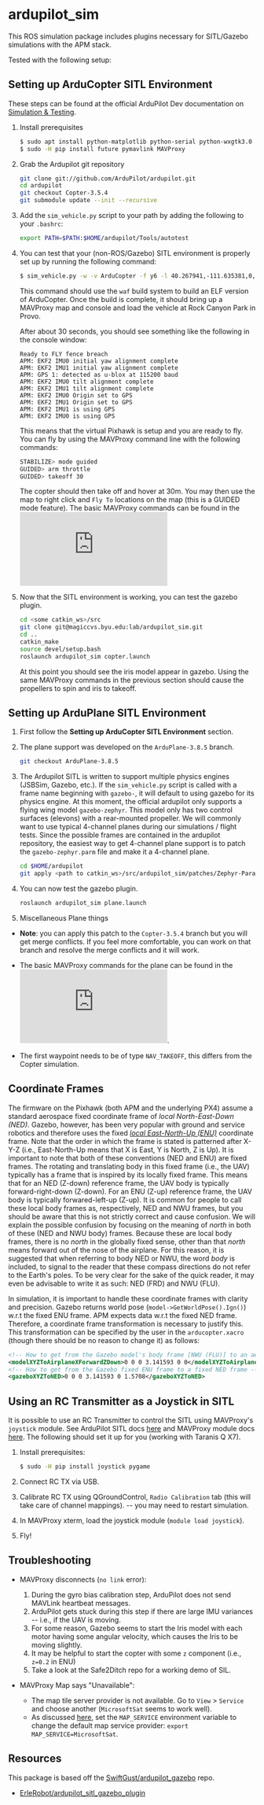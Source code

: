 ardupilot_sim
=============

This ROS simulation package includes plugins necessary for SITL/Gazebo simulations with the APM stack.

Tested with the following setup:

## Setting up ArduCopter SITL Environment ##

These steps can be found at the official ArduPilot Dev documentation on [Simulation & Testing](http://ardupilot.org/dev/docs/setting-up-sitl-on-linux.html).

1. Install prerequisites

    ```bash
    $ sudo apt install python-matplotlib python-serial python-wxgtk3.0 python-wxtools python-lxml python-scipy python-opencv ccache gawk genromfs python-pip python-pexpect
    $ sudo -H pip install future pymavlink MAVProxy
    ```

1. Grab the Ardupilot git repository

    ```bash
    git clone git://github.com/ArduPilot/ardupilot.git
    cd ardupilot
    git checkout Copter-3.5.4
    git submodule update --init --recursive
    ```

1. Add the `sim_vehicle.py` script to your path by adding the following to your `.bashrc`:

    ```bash
    export PATH=$PATH:$HOME/ardupilot/Tools/autotest
    ```

1. You can test that your (non-ROS/Gazebo) SITL environment is properly set up by running the following command:

    ```bash
    $ sim_vehicle.py -w -v ArduCopter -f y6 -l 40.267941,-111.635381,0,0 --map --console
    ```

    This command should use the `waf` build system to build an ELF version of ArduCopter. Once the build is complete, it should bring up a MAVProxy map and console and load the vehicle at Rock Canyon Park in Provo.

    After about 30 seconds, you should see something like the following in the console window:

    ```
    Ready to FLY fence breach
    APM: EKF2 IMU0 initial yaw alignment complete
    APM: EKF2 IMU1 initial yaw alignment complete
    APM: GPS 1: detected as u-blox at 115200 baud
    APM: EKF2 IMU0 tilt alignment complete
    APM: EKF2 IMU1 tilt alignment complete
    APM: EKF2 IMU0 Origin set to GPS
    APM: EKF2 IMU1 Origin set to GPS
    APM: EKF2 IMU1 is using GPS
    APM: EKF2 IMU0 is using GPS
    ```

    This means that the virtual Pixhawk is setup and you are ready to fly. You can fly by using the MAVProxy command line with the following commands:

    ```bash
    STABILIZE> mode guided
    GUIDED> arm throttle
    GUIDED> takeoff 30
    ```

    The copter should then take off and hover at 30m. You may then use the map to right click and `Fly To` locations on the map (this is a GUIDED mode feature). The basic MAVProxy commands can be found in the ![APM Tutorial](http://ardupilot.org/dev/docs/copter-sitl-mavproxy-tutorial.html)

1. Now that the SITL environment is working, you can test the gazebo plugin. 

    ```bash
    cd <some catkin_ws>/src
    git clone git@magiccvs.byu.edu:lab/ardupilot_sim.git
    cd ..
    catkin_make
    source devel/setup.bash
    roslaunch ardupilot_sim copter.launch
    ```

    At this point you should see the iris model appear in gazebo. Using the same MAVProxy commands in the previous section should cause the propellers to spin and iris to takeoff.


## Setting up ArduPlane SITL Environment ##

1. First follow the **Setting up ArduCopter SITL Environment** section. 

1. The plane support was developed on the `ArduPlane-3.8.5` branch.

    ```bash
    git checkout ArduPlane-3.8.5
    ```

1. The Ardupilot SITL is written to support multiple physics engines (JSBSim, Gazebo, etc.). If the `sim_vehicle.py` script is called with a frame name beginning with `gazebo-`, it will default to using gazebo for its physics engine. At this moment, the official ardupilot only supports a flying wing model `gazebo-zephyr`. This model only has two control surfaces (elevons) with a rear-mounted propeller. We will commonly want to use typical 4-channel planes during our simulations / flight tests. Since the possible frames are contained in the ardupilot repository, the easiest way to get 4-channel plane support is to patch the `gazebo-zephyr.parm` file and make it a 4-channel plane.

    ```bash
    cd $HOME/ardupilot
    git apply <path to catkin_ws>/src/ardupilot_sim/patches/Zephyr-Params.patch
    ```

1. You can now test the gazebo plugin.

    ```bash
    roslaunch ardupilot_sim plane.launch
    ```

1. Miscellaneous Plane things

- **Note**: you can apply this patch to the `Copter-3.5.4` branch but you will get merge conflicts. If you feel more comfortable, you can work on that branch and resolve the merge conflicts and it will work.

- The basic MAVProxy commands for the plane can be found in the ![APM Tutorial](http://ardupilot.org/dev/docs/plane-sitlmavproxy-tutorial.html). 

- The first waypoint needs to be of type `NAV_TAKEOFF`, this differs from the Copter simulation.


 

## Coordinate Frames ##

The firmware on the Pixhawk (both APM and the underlying PX4) assume a standard aerospace fixed coordinate frame of *local North-East-Down (NED)*. Gazebo, however, has been very popular with ground and service robotics and therefore uses the fixed *[local East-North-Up (ENU)](https://en.wikipedia.org/wiki/Geographic_coordinate_system#Cartesian_coordinates)* coordinate frame. Note that the order in which the frame is stated is patterned after X-Y-Z (i.e., East-North-Up means that X is East, Y is North, Z is Up). It is important to note that both of these conventions (NED and ENU) are fixed frames. The rotating and translating body in this fixed frame (i.e., the UAV) typically has a frame that is inspired by its locally fixed frame. This means that for an NED (Z-down) reference frame, the UAV body is typically forward-right-down (Z-down). For an ENU (Z-up) reference frame, the UAV body is typically forwared-left-up (Z-up). It is common for people to call these local body frames as, respectively, NED and NWU frames, but you should be aware that this is not strictly correct and cause confusion. We will explain the possible confusion by focusing on the meaning of *north* in both of these (NED and NWU body) frames. Because these are local body frames, there is no *north* in the globally fixed sense, other than that *north* means forward out of the nose of the airplane. For this reason, it is suggested that when referring to body NED or NWU, the word *body* is included, to signal to the reader that these compass directions do not refer to the Earth's poles. To be very clear for the sake of the quick reader, it may even be advisable to write it as such: NED (FRD) and NWU (FLU).

In simulation, it is important to handle these coordinate frames with clarity and precision. Gazebo returns world pose (`model->GetWorldPose().Ign()`) w.r.t the fixed ENU frame. APM expects data w.r.t the fixed NED frame. Therefore, a coordinate frame transformation is necessary to justify this. This transformation can be specified by the user in the `arducopter.xacro` (though there should be no reason to change it) as follows:

```xml
<!-- How to get from the Gazebo model's body frame [NWU (FLU)] to an aerospace body frame [NED (FRD)] -->
<modelXYZToAirplaneXForwardZDown>0 0 0 3.141593 0 0</modelXYZToAirplaneXForwardZDown>
<!-- How to get from the Gazebo fixed ENU frame to a fixed NED frame -->
<gazeboXYZToNED>0 0 0 3.141593 0 1.5708</gazeboXYZToNED>
```

## Using an RC Transmitter as a Joystick in SITL ##

It is possible to use an RC Transmitter to control the SITL using MAVProxy's `joystick` module. See ArduPilot SITL docs [here](http://ardupilot.org/dev/docs/using-sitl-for-ardupilot-testing.html#using-a-joystick) and MAVProxy module docs [here](http://ardupilot.github.io/MAVProxy/html/modules/joystick.html). The following should set it up for you (working with Taranis Q X7).

1. Install prerequisites:

    ```bash
    $ sudo -H pip install joystick pygame
    ```

1. Connect RC TX via USB.
1. Calibrate RC TX using QGroundControl, `Radio Calibration` tab (this will take care of channel mappings). -- you may need to restart simulation.
1. In MAVProxy xterm, load the joystick module (`module load joystick`).
1. Fly!

## Troubleshooting ##

- MAVProxy disconnects (`no link` error):
    1. During the gyro bias calibration step, ArduPilot does not send MAVLink heartbeat messages.
    2. ArduPilot gets stuck during this step if there are large IMU variances -- i.e., if the UAV is moving.
    3. For some reason, Gazebo seems to start the Iris model with each motor having some angular velocity, which causes the Iris to be moving slightly.
    4. It may be helpful to start the copter with some `z` component (i.e., `z=0.2` in ENU)
    5. Take a look at the Safe2Ditch repo for a working demo of SIL.

- MAVProxy Map says "Unavailable":
    - The map tile server provider is not available. Go to `View` > `Service` and choose another (`MicrosoftSat` seems to work well).
    - As discussed [here](https://discuss.ardupilot.org/t/sitl-on-linux-map-unavailable/26088), set the `MAP_SERVICE` environment variable to change the default map service provider: `export MAP_SERVICE=MicrosoftSat`.

## Resources ##

This package is based off the [SwiftGust/ardupilot_gazebo](https://github.com/SwiftGust/ardupilot_gazebo) repo.

- [ErleRobot/ardupilot_sitl_gazebo_plugin](https://github.com/erlerobot/ardupilot_sitl_gazebo_plugin/tree/master/ardupilot_sitl_gazebo_plugin)
